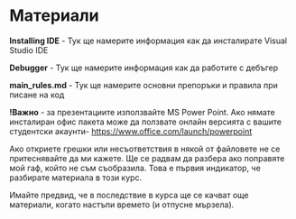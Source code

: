 # Материали

**Installing IDE** - Тук ще намерите информация как да инсталирате Visual Studio IDE

**Debugger** - Тук ще намерите информация как да работите с дебъгер

**main_rules.md** - Тук ще намерите основни препоръки и правила при писане на код

**!Важно** - за презентациите използвайте MS Power Point. Ако нямате инсталиран офис пакета може да ползвате онлайн версията с вашите студентски акаунти- https://www.office.com/launch/powerpoint

Ако откриете грешки или несъответствия в някой от файловете не се притеснявайте да ми кажете. Ще се радвам да разбера ако поправяте мой гаф, който не съм съобразила. Това е първия индикатор, че разбирате материала в този курс.

Имайте предвид, че в последствие в курса ще се качват още материали, когато настъпи времето (и отпусне мързела).
